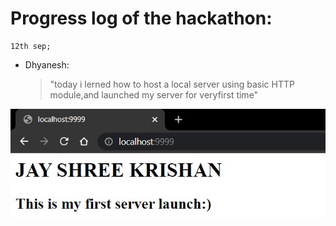 # Progress log of the hackathon:



```
12th sep;
```
- Dhyanesh:
     >"today i lerned how to host a local server using basic HTTP module,and launched my server for veryfirst time"

<img src=".\Images\Dhyanesh\FirstServerHosting.png">